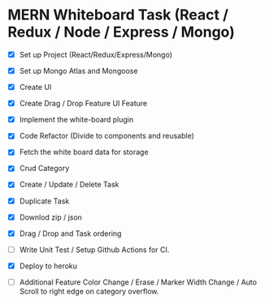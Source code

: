 # MERN Whiteboard Task (React / Redux / Node / Express / Mongo)

- [x] Set up Project (React/Redux/Express/Mongo)
- [x] Set up Mongo Atlas and Mongoose
- [x] Create UI
- [x] Create Drag / Drop Feature UI Feature
- [x] Implement the white-board plugin
- [x] Code Refactor (Divide to components and reusable)
- [x] Fetch the white board data for storage
- [x] Crud Category
- [x] Create / Update / Delete Task
- [x] Duplicate Task
- [x] Downlod zip / json
- [x] Drag / Drop and Task ordering
- [ ] Write Unit Test / Setup Github Actions for CI.
- [x] Deploy to heroku

- [ ] Additional Feature Color Change / Erase / Marker Width Change / Auto Scroll to right edge on category overflow.

